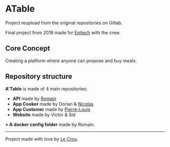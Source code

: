 # ATable

Project reupload from the original repositories on Gitlab.

Final project from 2019 made for [Epitech](https://www.epitech.eu/) with the crew.

## Core Concept

Creating a platform where anyone can propose and buy meals.

## Repository structure

**A'Table** is made of 4 main repositories:

- **API** made by [Romain](https://github.com/RyuRoman)
- **App Cooker** made by Dorian & [Nicolas](https://github.com/NicolasGoedert)
- **App Customer** made by [Pierre-Louis](https://github.com/pierrelouis-c)
- **Website** made by Victor & Sid

**+ A docker config folder** made by Romain.

---

Project made with love by [Le Crou](https://gitlab.com/le-crou).
